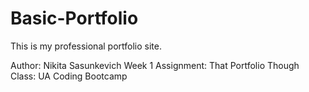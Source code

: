 # Basic-Portfolio

This is my professional portfolio site.

Author: Nikita Sasunkevich
Week 1 Assignment: That Portfolio Though
Class: UA Coding Bootcamp



